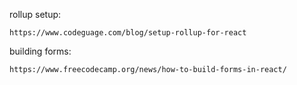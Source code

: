 
rollup setup:

    https://www.codeguage.com/blog/setup-rollup-for-react


building forms:

    https://www.freecodecamp.org/news/how-to-build-forms-in-react/